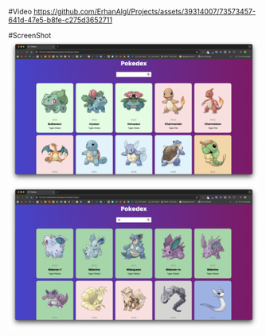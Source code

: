 #Video
https://github.com/ErhanAlgl/Projects/assets/39314007/73573457-641d-47e5-b8fe-c275d3652711

#ScreenShot
![alt text](<assets/Ekran Resmi1.png>) 
![alt text](<assets/Ekran Resmi2.png>)



